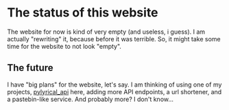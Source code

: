 # The status of this website
The website for now is kind of very empty (and useless, i guess). I am actually "rewriting" it, because before it was terrible. So, it might take some time for the website to not look "empty".

## The future
I have "big plans" for the website, let's say. I am thinking of using one of my projects, [pylyrical_api](https://pylyrical.dev64.xyz/) here, adding more API endpoints, a url shortener, and a pastebin-like service. And probably more? I don't know...
